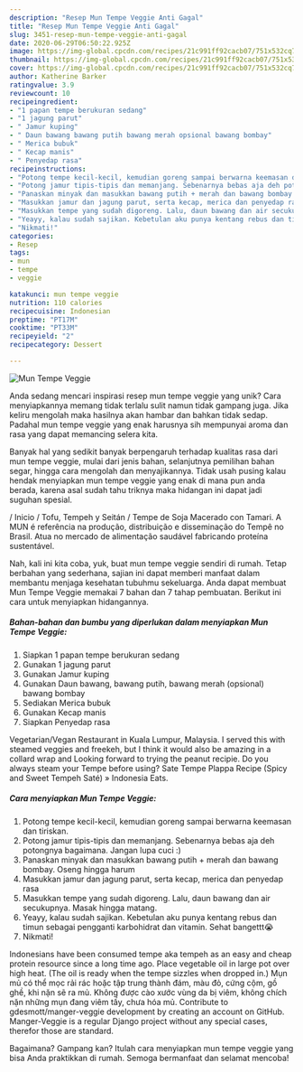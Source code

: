 ```yaml
---
description: "Resep Mun Tempe Veggie Anti Gagal"
title: "Resep Mun Tempe Veggie Anti Gagal"
slug: 3451-resep-mun-tempe-veggie-anti-gagal
date: 2020-06-29T06:50:22.925Z
image: https://img-global.cpcdn.com/recipes/21c991ff92cacb07/751x532cq70/mun-tempe-veggie-foto-resep-utama.jpg
thumbnail: https://img-global.cpcdn.com/recipes/21c991ff92cacb07/751x532cq70/mun-tempe-veggie-foto-resep-utama.jpg
cover: https://img-global.cpcdn.com/recipes/21c991ff92cacb07/751x532cq70/mun-tempe-veggie-foto-resep-utama.jpg
author: Katherine Barker
ratingvalue: 3.9
reviewcount: 10
recipeingredient:
- "1 papan tempe berukuran sedang"
- "1 jagung parut"
- " Jamur kuping"
- " Daun bawang bawang putih bawang merah opsional bawang bombay"
- " Merica bubuk"
- " Kecap manis"
- " Penyedap rasa"
recipeinstructions:
- "Potong tempe kecil-kecil, kemudian goreng sampai berwarna keemasan dan tiriskan."
- "Potong jamur tipis-tipis dan memanjang. Sebenarnya bebas aja deh potongnya bagaimana. Jangan lupa cuci :)"
- "Panaskan minyak dan masukkan bawang putih + merah dan bawang bombay. Oseng hingga harum"
- "Masukkan jamur dan jagung parut, serta kecap, merica dan penyedap rasa"
- "Masukkan tempe yang sudah digoreng. Lalu, daun bawang dan air secukupnya. Masak hingga matang."
- "Yeayy, kalau sudah sajikan. Kebetulan aku punya kentang rebus dan timun sebagai pengganti karbohidrat dan vitamin. Sehat bangettt😭"
- "Nikmati!"
categories:
- Resep
tags:
- mun
- tempe
- veggie

katakunci: mun tempe veggie 
nutrition: 110 calories
recipecuisine: Indonesian
preptime: "PT17M"
cooktime: "PT33M"
recipeyield: "2"
recipecategory: Dessert

---
```



![Mun Tempe Veggie](https://img-global.cpcdn.com/recipes/21c991ff92cacb07/751x532cq70/mun-tempe-veggie-foto-resep-utama.jpg)

Anda sedang mencari inspirasi resep mun tempe veggie yang unik? Cara menyiapkannya memang tidak terlalu sulit namun tidak gampang juga. Jika keliru mengolah maka hasilnya akan hambar dan bahkan tidak sedap. Padahal mun tempe veggie yang enak harusnya sih mempunyai aroma dan rasa yang dapat memancing selera kita.

Banyak hal yang sedikit banyak berpengaruh terhadap kualitas rasa dari mun tempe veggie, mulai dari jenis bahan, selanjutnya pemilihan bahan segar, hingga cara mengolah dan menyajikannya. Tidak usah pusing kalau hendak menyiapkan mun tempe veggie yang enak di mana pun anda berada, karena asal sudah tahu triknya maka hidangan ini dapat jadi suguhan spesial.

/ Inicio / Tofu, Tempeh y Seitán / Tempe de Soja Macerado con Tamari. A MUN é referência na produção, distribuição e disseminação do Tempê no Brasil. Atua no mercado de alimentação saudável fabricando proteína sustentável.


Nah, kali ini kita coba, yuk, buat mun tempe veggie sendiri di rumah. Tetap berbahan yang sederhana, sajian ini dapat memberi manfaat dalam membantu menjaga kesehatan tubuhmu sekeluarga. Anda dapat membuat Mun Tempe Veggie memakai 7 bahan dan 7 tahap pembuatan. Berikut ini cara untuk menyiapkan hidangannya.

<!--inarticleads1-->

##### Bahan-bahan dan bumbu yang diperlukan dalam menyiapkan Mun Tempe Veggie:

1. Siapkan 1 papan tempe berukuran sedang
1. Gunakan 1 jagung parut
1. Gunakan  Jamur kuping
1. Gunakan  Daun bawang, bawang putih, bawang merah (opsional) bawang bombay
1. Sediakan  Merica bubuk
1. Gunakan  Kecap manis
1. Siapkan  Penyedap rasa


Vegetarian/Vegan Restaurant in Kuala Lumpur, Malaysia. I served this with steamed veggies and freekeh, but I think it would also be amazing in a collard wrap and Looking forward to trying the peanut recipie. Do you always steam your Tempe before using? Sate Tempe Plappa Recipe (Spicy and Sweet Tempeh Saté) » Indonesia Eats. 

<!--inarticleads2-->

##### Cara menyiapkan Mun Tempe Veggie:

1. Potong tempe kecil-kecil, kemudian goreng sampai berwarna keemasan dan tiriskan.
1. Potong jamur tipis-tipis dan memanjang. Sebenarnya bebas aja deh potongnya bagaimana. Jangan lupa cuci :)
1. Panaskan minyak dan masukkan bawang putih + merah dan bawang bombay. Oseng hingga harum
1. Masukkan jamur dan jagung parut, serta kecap, merica dan penyedap rasa
1. Masukkan tempe yang sudah digoreng. Lalu, daun bawang dan air secukupnya. Masak hingga matang.
1. Yeayy, kalau sudah sajikan. Kebetulan aku punya kentang rebus dan timun sebagai pengganti karbohidrat dan vitamin. Sehat bangettt😭
1. Nikmati!


Indonesians have been consumed tempe aka tempeh as an easy and cheap protein resource since a long time ago. Place vegetable oil in large pot over high heat. (The oil is ready when the tempe sizzles when dropped in.) Mụn mủ có thể mọc rải rác hoặc tập trung thành đám, màu đỏ, cứng cộm, gồ ghề, khi nặn sẽ ra mủ. Không được cào xước vùng da bị viêm, không chích nặn những mụn đang viêm tấy, chưa hóa mủ. Contribute to gdesmott/manger-veggie development by creating an account on GitHub. Manger-Veggie is a regular Django project without any special cases, therefor those are standard. 

Bagaimana? Gampang kan? Itulah cara menyiapkan mun tempe veggie yang bisa Anda praktikkan di rumah. Semoga bermanfaat dan selamat mencoba!
